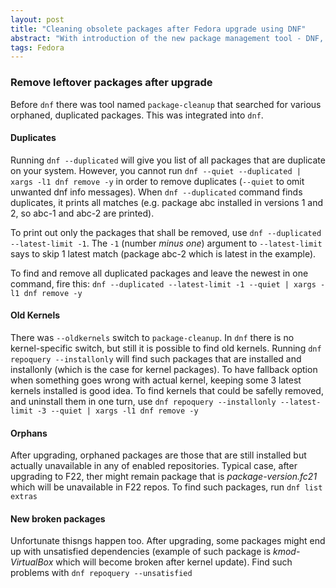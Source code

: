 ```yaml
---
layout: post
title: "Cleaning obsolete packages after Fedora upgrade using DNF"
abstract: "With introduction of the new package management tool - DNF, some tools originally available as YUM commands or supplementary apps are now available directly as DNF switches or commands."
tags: Fedora
---
```


### Remove leftover packages after upgrade

Before `dnf` there was tool named `package-cleanup` that searched for various orphaned, duplicated packages. This was integrated into `dnf`.

#### Duplicates

Running `dnf --duplicated` will give you list of all packages that are duplicate on your system. However, you cannot run `dnf --quiet --duplicated | xargs -l1 dnf remove -y` in order to remove duplicates (`--quiet` to omit unwanted dnf info messages). When `dnf --duplicated` command finds duplicates, it prints all matches (e.g. package abc installed in versions 1 and 2, so abc-1 and abc-2 are printed).

To print out only the packages that shall be removed, use `dnf --duplicated --latest-limit -1`. The `-1` (number _minus one_) argument to `--latest-limit` says to skip 1 latest match (package abc-2 which is latest in the example).

To find and remove all duplicated packages and leave the newest in one command, fire this: `dnf --duplicated --latest-limit -1 --quiet | xargs -l1 dnf remove -y`

#### Old Kernels

There was `--oldkernels` switch to `package-cleanup`. In `dnf` there is no kernel-specific switch, but still it is possible to find old kernels. Running `dnf repoquery --installonly` will find such packages that are installed and installonly (which is the case for kernel packages). To have fallback option when something goes wrong with actual kernel, keeping some 3 latest kernels installed is good idea. To find kernels that could be safelly removed, and uninstall them in one turn, use `dnf repoquery --installonly --latest-limit -3 --quiet | xargs -l1 dnf remove -y`

#### Orphans

After upgrading, orphaned packages are those that are still installed but actually unavailable in any of enabled repositories. Typical case, after upgrading to F22, ther might remain package that is _package-version.fc21_ which will be unavailable in F22 repos. To find such packages, run `dnf list extras`

#### New broken packages

Unfortunate thisngs happen too. After upgrading, some packages might end up with unsatisfied dependencies (example of such package is _kmod-VirtualBox_ which will become broken after kernel update). Find such problems with `dnf repoquery --unsatisfied`
